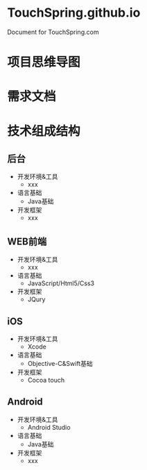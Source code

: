 # TouchSpring.github.io
Document for TouchSpring.com
# 项目思维导图
# 需求文档
# 技术组成结构
## 后台
- 开发环境&工具
  - xxx
- 语言基础
  - Java基础
- 开发框架
  - xxx

## WEB前端
- 开发环境&工具
  - xxx
- 语言基础
  - JavaScript/Html5/Css3
- 开发框架
  - JQury

## iOS
- 开发环境&工具
  - Xcode
- 语言基础
  - Objective-C&Swift基础
- 开发框架
  - Cocoa touch
     
  
## Android
- 开发环境&工具
  - Android Studio
- 语言基础
  - Java基础
- 开发框架
  - xxx
